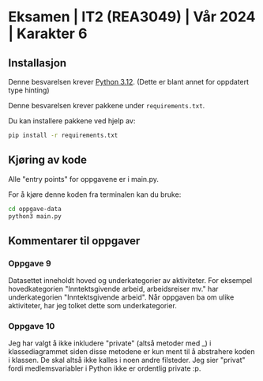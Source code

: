 # Eksamen | IT2 (REA3049) | Vår 2024 | Karakter 6

## Installasjon

Denne besvarelsen krever [Python 3.12](https://www.python.org/downloads/release/python-3120). (Dette er blant annet for oppdatert type hinting)

Denne besvarelsen krever pakkene under `requirements.txt`.

Du kan installere pakkene ved hjelp av:

```sh
pip install -r requirements.txt
```

## Kjøring av kode

Alle "entry points" for oppgavene er i main.py.

For å kjøre denne koden fra terminalen kan du bruke:

```sh
cd oppgave-data
python3 main.py
```

## Kommentarer til oppgaver


### Oppgave 9

Datasettet inneholdt hoved og underkategorier av aktiviteter. For eksempel hovedkategorien "Inntektsgivende arbeid, arbeidsreiser mv." har underkategorien "Inntektsgivende arbeid". Når oppgaven ba om ulike aktiviteter, har jeg tolket dette som underkategorier.

### Oppgave 10

Jeg har valgt å ikke inkludere "private" (altså metoder med _) i klassediagrammet siden disse metodene er kun ment til å abstrahere koden i klassen. De skal altså ikke kalles i noen andre filsteder. Jeg sier "privat" fordi medlemsvariabler i Python ikke er ordentlig private :p. 
